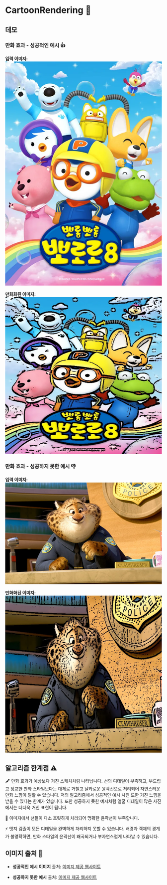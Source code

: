 # CartoonRendering 🎨

## 데모

### 만화 효과 - 성공적인 예시 👍

**입력 이미지:**
![Cartoon Example](https://github.com/Iamsumin/CartoonRendering/blob/main/cartoon1.jpg)

**만화화된 이미지:**
![Cartoon Example](https://github.com/Iamsumin/CartoonRendering/blob/main/cartoon_output1.jpg)

### 만화 효과 - 성공하지 못한 예시 👎

**입력 이미지:**
![Cartoon Example](https://github.com/Iamsumin/CartoonRendering/blob/main/cartoon2.jpg)

**만화화된 이미지:**
![Cartoon Example](https://github.com/Iamsumin/CartoonRendering/blob/main/cartoon_output2.jpg)

## 알고리즘 한계점 ⚠️

🖋️ 만화 효과가 예상보다 거친 스케치처럼 나타납니다. 선의 디테일이 부족하고, 부드럽고 정교한 만화 스타일보다는 대체로 거칠고 날카로운 윤곽선으로 처리되어 자연스러운 만화 느낌이 덜할 수 있습니다. 저의 알고리즘에서 성공적인 예시 사진 또한 거친 느낌을 받을 수 있다는 한계가 있습니다. 또한 성공하지 못한 예시처럼 얼굴 디테일이 많은 사진에서는 더더욱 거친 표현이 됩니다. 

📝 이미지에서 선들이 다소 흐릿하게 처리되어 명확한 윤곽선이 부족합니다. 

⚡ 엣지 검출이 모든 디테일을 완벽하게 처리하지 못할 수 있습니다. 배경과 객체의 경계가 불명확하면, 만화 스타일의 윤곽선이 왜곡되거나 부자연스럽게 나타날 수 있습니다.

## 이미지 출처 📸
- **성공적인 예시 이미지**
  출처: [이미지 제공 웹사이트]([https://www.example.com](https://namu.wiki/w/뽀롱뽀롱%20뽀로로))

- **성공하지 못한 예시** 
  출처: [이미지 제공 웹사이트]([https://www.example.com](https://www.wallpaperbetter.com/ko/hd-wallpaper-ejwrl))

